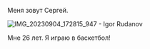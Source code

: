 Меня зовут Сергей.

![IMG_20230904_172815_947 - Igor Rudanov](https://github.com/Serega69ru/Profile/assets/146928411/cc00c23e-7c50-41fc-80fa-9e2ea10d51cc)

Мне 26 лет. Я играю в баскетбол!
